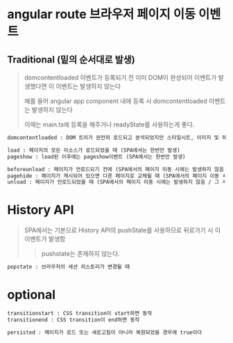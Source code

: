 # angular route 브라우저 페이지 이동 이벤트

## Traditional (밑의 순서대로 발생)

> domcontentloaded 이벤트가 등록되기 전 이미 DOM이 완성되어 이벤트가 발생했다면 이 이벤트는 발생하지 않는다
>
> 예를 들어 angular app component 내에 등록 시 domcontentloaded 이벤트는 발생하지 않는다
>
> 이때는 main.ts에 등록을 해주거나 readyState를 사용하는게 좋다.

```txt
domcontentloaded : DOM 트리가 완전히 로드되고 분석되었지만 스타일시트, 이미지 및 하위 프레임의 로드가 완료되지 않았을 때

load : 페이지의 모든 리소스가 로드되었을 때 (SPA에서는 한번만 발생)
pageshow : load된 이후에는 pageshow이벤트 (SPA에서는 한번만 발생)

beforeunload : 페이지가 언로드되기 전에 (SPA에서의 페이지 이동 시에는 발생하지 않음 / 그 사이트를 완전히 떠날 때만 발생)
pagehide : 페이지가 캐시되어 있으면 다른 페이지로 교체될 때 (SPA에서의 페이지 이동 시에는 발생하지 않음 / 그 사이트를 완전히 떠날 때만 발생)
unload : 페이지가 언로드되었을 때 (SPA에서의 페이지 이동 시에는 발생하지 않음 / 그 사이트를 완전히 떠날 때만 발생)
```

# History API

> SPA에서는 기본으로 History API의 pushState를 사용하므로 뒤로가기 시 이 이벤트가 발생함
>
> > pushstate는 존재하지 않는다.

```txt
popstate : 브라우저의 세션 히스토리가 변경될 때
```

# optional

```txt
transitionstart : CSS transition이 start하면 동작
transitionend : CSS transition이 end하면 동작

persisted : 페이지가 로드 또는 새로고침이 아니라 복원되었을 경우에 true이다
```

